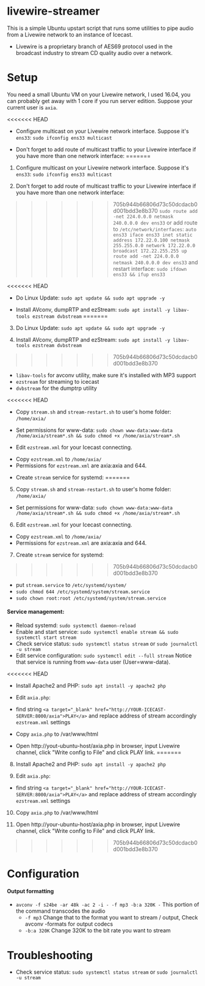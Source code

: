 livewire-streamer
=================
This is a simple Ubuntu upstart script that runs some utilities to pipe audio from a Livewire network 
to an instance of Icecast.

* Livewire is a proprietary branch of AES69 protocol used in the broadcast industry to stream CD quality audio over a network.


Setup
=====
You need a small Ubuntu VM on your Livewire network, I used 16.04, you can probably get away with 1 core if you run server edition. Suppose your current user is `axia`.

<<<<<<< HEAD
* Configure multicast on your Livewire network interface. Suppose it's `ens33`:
`sudo ifconfig ens33 multicast`

* Don't forget to add route of multicast traffic to your Livewire interface if you have more than one network interface:
=======
1. Configure multicast on your Livewire network interface. Suppose it's `ens33`:
`sudo ifconfig ens33 multicast`

2. Don't forget to add route of multicast traffic to your Livewire interface if you have more than one network interface:
>>>>>>> 705b944b66806d73c50dcdacb0d001bdd3e8b370
`sudo route add -net 224.0.0.0 netmask 240.0.0.0 dev ens33` or add route to `/etc/network/interfaces`:
`auto ens33
iface ens33 inet static
        address 172.22.0.100
        netmask 255.255.0.0
        network 172.22.0.0
        broadcast 172.22.255.255
        up route add -net 224.0.0.0 netmask 240.0.0.0 dev ens33`
and restart interface: `sudo ifdown ens33 && ifup ens33`

<<<<<<< HEAD
* Do Linux Update: `sudo apt update && sudo apt upgrade -y`

* Install AVconv, dumpRTP and ezStream: `sudo apt install -y libav-tools ezstream dvbstream`
=======
3. Do Linux Update: `sudo apt update && sudo apt upgrade -y`

4. Install AVconv, dumpRTP and ezStream: `sudo apt install -y libav-tools ezstream dvbstream`
>>>>>>> 705b944b66806d73c50dcdacb0d001bdd3e8b370
- `libav-tools` for avconv utility, make sure it's installed with MP3 support
- `ezstream` for streaming to icecast
- `dvbstream` for the dumptrp utility

<<<<<<< HEAD
* Copy `stream.sh` and `stream-restart.sh` to user's home folder: `/home/axia/`
- Set permissions for www-data: `sudo chown www-data:www-data /home/axia/stream*.sh && sudo chmod +x /home/axia/stream*.sh`

* Edit `ezstream.xml` for your Icecast connecting.
- Copy `ezstream.xml` to `/home/axia/`
- Permissions for `ezstream.xml` are axia:axia and 644.

* Create `stream` service for systemd:
=======
5. Copy `stream.sh` and `stream-restart.sh` to user's home folder: `/home/axia/`
- Set permissions for www-data: `sudo chown www-data:www-data /home/axia/stream*.sh && sudo chmod +x /home/axia/stream*.sh`

6. Edit `ezstream.xml` for your Icecast connecting.
- Copy `ezstream.xml` to `/home/axia/`
- Permissions for `ezstream.xml` are axia:axia and 644.

7. Create `stream` service for systemd:
>>>>>>> 705b944b66806d73c50dcdacb0d001bdd3e8b370
- put `stream.service` to `/etc/systemd/system/`
- `sudo chmod 644 /etc/systemd/system/stream.service`
- `sudo chown root:root /etc/systemd/system/stream.service`

#### Service management:
- Reload systemd: `sudo systemctl daemon-reload`
- Enable and start service: `sudo systemctl enable stream && sudo systemctl start stream`
- Check service status: `sudo systemctl status stream` or `sudo journalctl -u stream`
- Edit service configuration: `sudo systemctl edit --full stream`
Notice that service is running from `www-data` user (User=www-data).

<<<<<<< HEAD
* Install Apache2 and PHP: `sudo apt install -y apache2 php`

* Edit `axia.php`:
- find string `<a target="_blank" href="http://YOUR-ICECAST-SERVER:8000/axia">PLAY</a>` and replace address of stream accordingly `ezstream.xml` settings

* Copy `axia.php` to /var/www/html

* Open http://yout-ubuntu-host/axia.php in browser, input Livewire channel, click "Write config to File" and click PLAY link.
=======
8. Install Apache2 and PHP: `sudo apt install -y apache2 php`

9. Edit `axia.php`:
- find string `<a target="_blank" href="http://YOUR-ICECAST-SERVER:8000/axia">PLAY</a>` and replace address of stream accordingly `ezstream.xml` settings

10. Copy `axia.php` to /var/www/html

11. Open http://your-ubuntu-host/axia.php in browser, input Livewire channel, click "Write config to File" and click PLAY link.
>>>>>>> 705b944b66806d73c50dcdacb0d001bdd3e8b370

Configuration
=============
#### Output formatting
* `avconv -f s24be -ar 48k -ac 2 -i - -f mp3 -b:a 320K -` This portion of the command transcodes the audio 
  * `-f mp3` Change that to the format you want to stream / output, Check avconv -formats for output codecs
  * `-b:a 320K` Change 320K to the bit rate you want to stream

Troubleshooting
===============
- Check service status: `sudo systemctl status stream` or `sudo journalctl -u stream`

